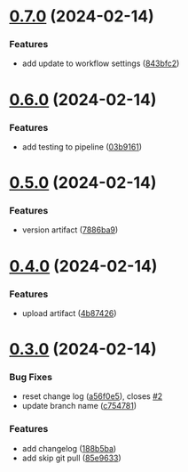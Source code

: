# [0.7.0](https://github.com/rumath/greetings-ci/compare/v0.6.0...v0.7.0) (2024-02-14)


### Features

* add update to workflow settings ([843bfc2](https://github.com/rumath/greetings-ci/commit/843bfc2d30ea99c723fca53187a0546b2d4f234e))



# [0.6.0](https://github.com/rumath/greetings-ci/compare/v0.5.0...v0.6.0) (2024-02-14)


### Features

* add testing to pipeline ([03b9161](https://github.com/rumath/greetings-ci/commit/03b916103ccc5349c148e1f8751040c33f498107))



# [0.5.0](https://github.com/rumath/greetings-ci/compare/v0.4.0...v0.5.0) (2024-02-14)


### Features

* version artifact ([7886ba9](https://github.com/rumath/greetings-ci/commit/7886ba9225ce7c72e93d7c473315d1f38cc0afa1))



# [0.4.0](https://github.com/rumath/greetings-ci/compare/v0.3.0...v0.4.0) (2024-02-14)


### Features

* upload artifact ([4b87426](https://github.com/rumath/greetings-ci/commit/4b874266df3314c62012602bf4e9f86b284e9b30))



# [0.3.0](https://github.com/rumath/greetings-ci/compare/188b5baa55fa232e25fb36e5d9d2735fb6c3c17d...v0.3.0) (2024-02-14)


### Bug Fixes

* reset change log ([a56f0e5](https://github.com/rumath/greetings-ci/commit/a56f0e5e3af4918df399eea504db3118fe2cac2c)), closes [#2](https://github.com/rumath/greetings-ci/issues/2)
* update branch name ([c754781](https://github.com/rumath/greetings-ci/commit/c754781ffb7d6fe27d524131a0e5ed98b9a9ef42))


### Features

* add changelog ([188b5ba](https://github.com/rumath/greetings-ci/commit/188b5baa55fa232e25fb36e5d9d2735fb6c3c17d))
* add skip git pull ([85e9633](https://github.com/rumath/greetings-ci/commit/85e9633c3882cbe741aef67d047b1082c0aca0bc))



